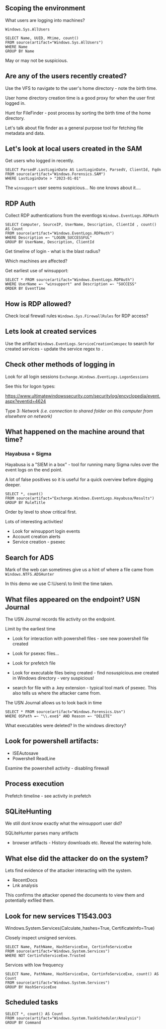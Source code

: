 ## Scoping the environment

What users are logging into machines?

`Windows.Sys.AllUsers`

```vql
SELECT Name, UUID, Mtime, count()
FROM source(artifact="Windows.Sys.AllUsers")
WHERE Name
GROUP BY Name
```

May or may not be suspicious.

## Are any of the users recently created?

Use the VFS to navigate to the user's home directory - note the birth
time.

User home directory creation time is a good proxy for when the user
first logged in.

Hunt for FileFinder - post process by sorting the birth time of the
home directory.

Let's talk about file finder as a general purpose tool for fetching file
metadata and data.


## Let's look at local users created in the SAM

Get users who logged in recently.

```vql
SELECT ParsedF.LastLoginDate AS LastLoginDate, ParsedV, ClientId, Fqdn
FROM source(artifact="Windows.Forensics.SAM")
WHERE LastLoginDate > "2023-01-01"
```

The `winsupport` user seems suspicious... No one knows about it....

## RDP Auth

Collect RDP authentications from the eventlogs `Windows.EventLogs.RDPAuth`

```vql
SELECT Computer, SourceIP, UserName, Description, ClientId , count() AS Count
FROM source(artifact="Windows.EventLogs.RDPAuth")
WHERE Description =~ "LOGON_SUCCESSFUL"
GROUP BY UserName, Description, ClientId
```

Get timeline of login - what is the blast radius?

Which machines are affected?

Get earliest use of winsupport:

```vql
SELECT * FROM source(artifact="Windows.EventLogs.RDPAuth")
WHERE UserName =~ "winsupport" and Description =~ "SUCCESS"
ORDER BY EventTime
```

## How is RDP allowed?

Check local firewall rules `Windows.Sys.FirewallRules` for RDP access?

## Lets look at created services

Use the artifact `Windows.EventLogs.ServiceCreationComspec` to search for created services - update the service regex to `.`

## Check other methods of logging in

Look for all login sessions `Exchange.Windows.EventLogs.LogonSessions`

See this for logon types:

https://www.ultimatewindowssecurity.com/securitylog/encyclopedia/event.aspx?eventid=4624

Type 3: *Network (i.e. connection to shared folder on this computer from elsewhere on network)*

## What happened on the machine around that time?
### Hayabusa + Sigma

Hayabusa is a "SIEM in a box" - tool for running many Sigma rules over
the event logs on the end point.

A lot of false positives so it is useful for a quick overview before
digging deeper.

```vql
SELECT *, count()
FROM source(artifact="Exchange.Windows.EventLogs.Hayabusa/Results")
GROUP BY RuleTitle
```

Order by level to show critical first.

Lots of interesting activities!

- Look for winsupport login events
- Account creation alerts
- Service creation - psexec

## Search for ADS

Mark of the web can sometimes give us a hint of where a file came from `Windows.NTFS.ADSHunter`

In this demo we use C:\Users\ to limit the time taken.

## What files appeared on the endpoint? USN Journal

The USN Journal records file activity on the endpoint.

Limit by the earliest time

- Look for interaction with powershell files - see new powershell file created
- Look for psexec files...
- Look for prefetch file

- Look for executable files being created - find nosuspicious.exe
  created in Windows directory - very suspicious!
- search for file with a .key extension - typical tool mark of
  psexec. This also tells us where the attacker came from.

The USN Journal allows us to look back in time
```vql
SELECT * FROM source(artifact="Windows.Forensics.Usn")
WHERE OSPath =~ "\\.exe$" AND Reason =~ "DELETE"
```

What executables were deleted? In the windows directory?

## Look for powershell artifacts:

- ISEAutosave
- Powershell ReadLine

Examine the powershell activity - disabling firewall

## Process execution

Prefetch timeline - see activity in prefetch

## SQLiteHunting

We still dont know exactly what the winsupport user did?

SQLiteHunter parses many artifacts
- browser artifacts - History downloads etc. Reveal the watering hole.

## What else did the attacker do on the system?

Lets find evidence of the attacker interacting with the system.

- RecentDocs
- Lnk analysis

This confirms the attacker opened the documents to view them and
potentially exfiled them.

## Look for new services T1543.003

Windows.System.Services(Calculate_hashes=True, CertificateInfo=True)

Closely inspect unsigned services.

```vql
SELECT Name, PathName, HashServiceExe, CertinfoServiceExe
FROM source(artifact="Windows.System.Services")
WHERE NOT CertinfoServiceExe.Trusted
```

Services with low frequency

```vql
SELECT Name, PathName, HashServiceExe, CertinfoServiceExe, count() AS Count
FROM source(artifact="Windows.System.Services")
GROUP BY HashServiceExe
```

## Scheduled tasks

```vql
SELECT *, count() AS Count
FROM source(artifact="Windows.System.TaskScheduler/Analysis")
GROUP BY Command
```
